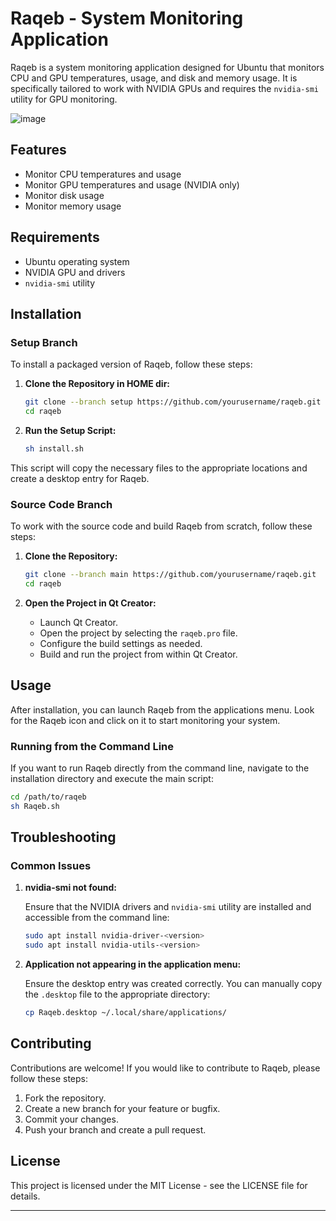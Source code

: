 
# Raqeb - System Monitoring Application

Raqeb is a system monitoring application designed for Ubuntu that monitors CPU and GPU temperatures, usage, and disk and memory usage. It is specifically tailored to work with NVIDIA GPUs and requires the `nvidia-smi` utility for GPU monitoring.

![image](https://github.com/user-attachments/assets/b2363f9c-5dc9-4538-84db-389ad28a7566)

## Features

- Monitor CPU temperatures and usage
- Monitor GPU temperatures and usage (NVIDIA only)
- Monitor disk usage
- Monitor memory usage

## Requirements

- Ubuntu operating system
- NVIDIA GPU and drivers
- `nvidia-smi` utility

## Installation

### Setup Branch

To install a packaged version of Raqeb, follow these steps:

1. **Clone the Repository in HOME dir:**

    ```bash
    git clone --branch setup https://github.com/yourusername/raqeb.git
    cd raqeb
    ```

2. **Run the Setup Script:**

    ```bash
    sh install.sh
    ```

This script will copy the necessary files to the appropriate locations and create a desktop entry for Raqeb.

### Source Code Branch

To work with the source code and build Raqeb from scratch, follow these steps:

1. **Clone the Repository:**

    ```bash
    git clone --branch main https://github.com/yourusername/raqeb.git
    cd raqeb
    ```

2. **Open the Project in Qt Creator:**

    - Launch Qt Creator.
    - Open the project by selecting the `raqeb.pro` file.
    - Configure the build settings as needed.
    - Build and run the project from within Qt Creator.

## Usage

After installation, you can launch Raqeb from the applications menu. Look for the Raqeb icon and click on it to start monitoring your system.

### Running from the Command Line

If you want to run Raqeb directly from the command line, navigate to the installation directory and execute the main script:

```bash
cd /path/to/raqeb
sh Raqeb.sh
```

## Troubleshooting

### Common Issues

1. **nvidia-smi not found:**

    Ensure that the NVIDIA drivers and `nvidia-smi` utility are installed and accessible from the command line:

    ```bash
    sudo apt install nvidia-driver-<version>
    sudo apt install nvidia-utils-<version>
    ```

2. **Application not appearing in the application menu:**

    Ensure the desktop entry was created correctly. You can manually copy the `.desktop` file to the appropriate directory:

    ```bash
    cp Raqeb.desktop ~/.local/share/applications/
    ```

## Contributing

Contributions are welcome! If you would like to contribute to Raqeb, please follow these steps:

1. Fork the repository.
2. Create a new branch for your feature or bugfix.
3. Commit your changes.
4. Push your branch and create a pull request.

## License

This project is licensed under the MIT License - see the LICENSE file for details.

---
